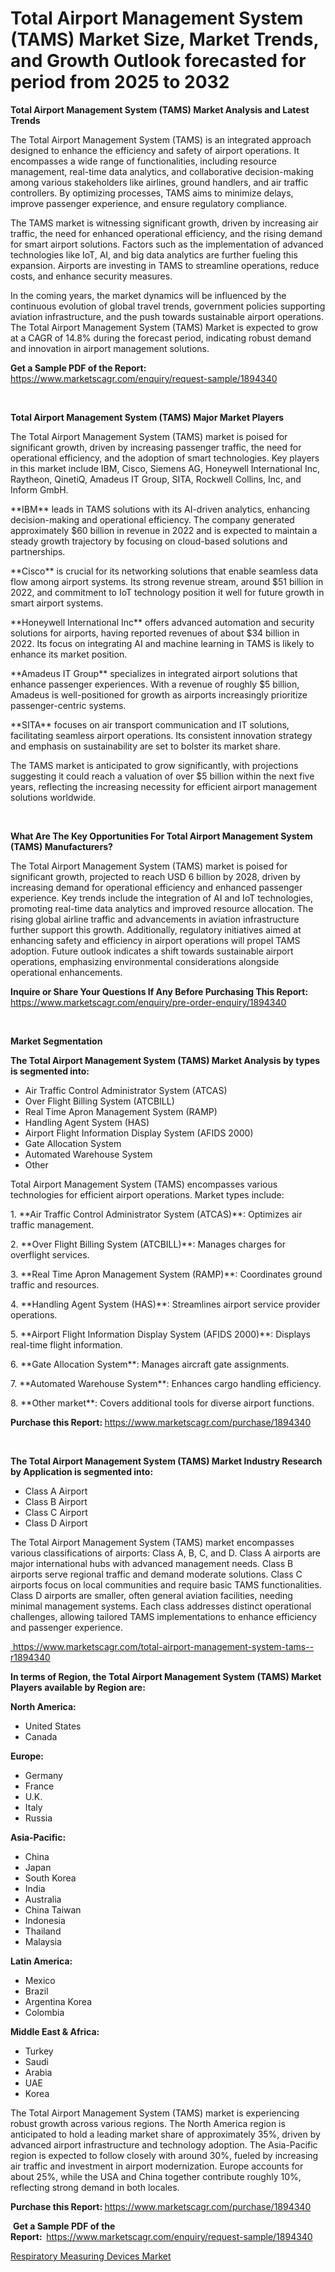 <p><h1>Total Airport Management System (TAMS) Market Size, Market Trends, and Growth Outlook forecasted for period from 2025 to 2032</h1></p><p><strong>Total Airport Management System (TAMS) Market Analysis and Latest Trends</strong></p>
<p><p>The Total Airport Management System (TAMS) is an integrated approach designed to enhance the efficiency and safety of airport operations. It encompasses a wide range of functionalities, including resource management, real-time data analytics, and collaborative decision-making among various stakeholders like airlines, ground handlers, and air traffic controllers. By optimizing processes, TAMS aims to minimize delays, improve passenger experience, and ensure regulatory compliance.</p><p>The TAMS market is witnessing significant growth, driven by increasing air traffic, the need for enhanced operational efficiency, and the rising demand for smart airport solutions. Factors such as the implementation of advanced technologies like IoT, AI, and big data analytics are further fueling this expansion. Airports are investing in TAMS to streamline operations, reduce costs, and enhance security measures.</p><p>In the coming years, the market dynamics will be influenced by the continuous evolution of global travel trends, government policies supporting aviation infrastructure, and the push towards sustainable airport operations. The Total Airport Management System (TAMS) Market is expected to grow at a CAGR of 14.8% during the forecast period, indicating robust demand and innovation in airport management solutions.</p></p>
<p><strong>Get a Sample PDF of the Report:&nbsp;</strong> <a href="https://www.marketscagr.com/enquiry/request-sample/1894340?utm_campaign=1868&utm_medium=2&utm_source=Github&utm_content=ia&utm_term=14012025&utm_id=total-airport-management-system-tams">https://www.marketscagr.com/enquiry/request-sample/1894340</a></p>
<p>&nbsp;</p>
<p><strong>Total Airport Management System (TAMS) Major Market Players</strong></p>
<p><p>The Total Airport Management System (TAMS) market is poised for significant growth, driven by increasing passenger traffic, the need for operational efficiency, and the adoption of smart technologies. Key players in this market include IBM, Cisco, Siemens AG, Honeywell International Inc, Raytheon, QinetiQ, Amadeus IT Group, SITA, Rockwell Collins, Inc, and Inform GmbH.</p><p>**IBM** leads in TAMS solutions with its AI-driven analytics, enhancing decision-making and operational efficiency. The company generated approximately $60 billion in revenue in 2022 and is expected to maintain a steady growth trajectory by focusing on cloud-based solutions and partnerships.</p><p>**Cisco** is crucial for its networking solutions that enable seamless data flow among airport systems. Its strong revenue stream, around $51 billion in 2022, and commitment to IoT technology position it well for future growth in smart airport systems.</p><p>**Honeywell International Inc** offers advanced automation and security solutions for airports, having reported revenues of about $34 billion in 2022. Its focus on integrating AI and machine learning in TAMS is likely to enhance its market position.</p><p>**Amadeus IT Group** specializes in integrated airport solutions that enhance passenger experiences. With a revenue of roughly $5 billion, Amadeus is well-positioned for growth as airports increasingly prioritize passenger-centric systems.</p><p>**SITA** focuses on air transport communication and IT solutions, facilitating seamless airport operations. Its consistent innovation strategy and emphasis on sustainability are set to bolster its market share.</p><p>The TAMS market is anticipated to grow significantly, with projections suggesting it could reach a valuation of over $5 billion within the next five years, reflecting the increasing necessity for efficient airport management solutions worldwide.</p></p>
<p>&nbsp;</p>
<p><strong>What Are The Key Opportunities For Total Airport Management System (TAMS) Manufacturers?</strong></p>
<p><p>The Total Airport Management System (TAMS) market is poised for significant growth, projected to reach USD 6 billion by 2028, driven by increasing demand for operational efficiency and enhanced passenger experience. Key trends include the integration of AI and IoT technologies, promoting real-time data analytics and improved resource allocation. The rising global airline traffic and advancements in aviation infrastructure further support this growth. Additionally, regulatory initiatives aimed at enhancing safety and efficiency in airport operations will propel TAMS adoption. Future outlook indicates a shift towards sustainable airport operations, emphasizing environmental considerations alongside operational enhancements.</p></p>
<p><strong>Inquire or Share Your Questions If Any Before Purchasing This Report:</strong> <a href="https://www.marketscagr.com/enquiry/pre-order-enquiry/1894340?utm_campaign=1868&utm_medium=2&utm_source=Github&utm_content=ia&utm_term=14012025&utm_id=total-airport-management-system-tams">https://www.marketscagr.com/enquiry/pre-order-enquiry/1894340</a></p>
<p>&nbsp;</p>
<p><strong>Market Segmentation</strong></p>
<p><strong>The Total Airport Management System (TAMS) Market Analysis by types is segmented into:</strong></p>
<p><ul><li>Air Traffic Control Administrator System (ATCAS)</li><li>Over Flight Billing System (ATCBILL)</li><li>Real Time Apron Management System (RAMP)</li><li>Handling Agent System (HAS)</li><li>Airport Flight Information Display System (AFIDS 2000)</li><li>Gate Allocation System</li><li>Automated Warehouse System</li><li>Other</li></ul></p>
<p><p>Total Airport Management System (TAMS) encompasses various technologies for efficient airport operations. Market types include:</p><p>1. **Air Traffic Control Administrator System (ATCAS)**: Optimizes air traffic management.</p><p>2. **Over Flight Billing System (ATCBILL)**: Manages charges for overflight services.</p><p>3. **Real Time Apron Management System (RAMP)**: Coordinates ground traffic and resources.</p><p>4. **Handling Agent System (HAS)**: Streamlines airport service provider operations.</p><p>5. **Airport Flight Information Display System (AFIDS 2000)**: Displays real-time flight information.</p><p>6. **Gate Allocation System**: Manages aircraft gate assignments.</p><p>7. **Automated Warehouse System**: Enhances cargo handling efficiency.</p><p>8. **Other market**: Covers additional tools for diverse airport functions.</p></p>
<p><strong>Purchase this Report:&nbsp;</strong><a href="https://www.marketscagr.com/purchase/1894340?utm_campaign=1868&utm_medium=2&utm_source=Github&utm_content=ia&utm_term=14012025&utm_id=total-airport-management-system-tams">https://www.marketscagr.com/purchase/1894340</a></p>
<p>&nbsp;</p>
<p><strong>The Total Airport Management System (TAMS) Market Industry Research by Application is segmented into:</strong></p>
<p><ul><li>Class A Airport</li><li>Class B Airport</li><li>Class C Airport</li><li>Class D Airport</li></ul></p>
<p><p>The Total Airport Management System (TAMS) market encompasses various classifications of airports: Class A, B, C, and D. Class A airports are major international hubs with advanced management needs. Class B airports serve regional traffic and demand moderate solutions. Class C airports focus on local communities and require basic TAMS functionalities. Class D airports are smaller, often general aviation facilities, needing minimal management systems. Each class addresses distinct operational challenges, allowing tailored TAMS implementations to enhance efficiency and passenger experience.</p></p>
<p><a href="https://www.marketscagr.com/total-airport-management-system-tams--r1894340?utm_campaign=1868&utm_medium=2&utm_source=Github&utm_content=ia&utm_term=14012025&utm_id=total-airport-management-system-tams">&nbsp;https://www.marketscagr.com/total-airport-management-system-tams--r1894340</a></p>
<p><strong>In terms of Region, the Total Airport Management System (TAMS) Market Players available by Region are:</strong></p>
<p>
    <p> <strong> North America: </strong>
        <ul>
            <li>United States</li>
            <li>Canada</li>
        </ul>
        </p> 
    <p> <strong> Europe: </strong>
        <ul>
            <li>Germany</li>
            <li>France</li>
            <li>U.K.</li>
            <li>Italy</li>
            <li>Russia</li>
        </ul>
        </p> 
    <p> <strong> Asia-Pacific: </strong>
        <ul>
            <li>China</li>
            <li>Japan</li>
            <li>South Korea</li>
            <li>India</li>
            <li>Australia</li>
            <li>China Taiwan</li>
            <li>Indonesia</li>
            <li>Thailand</li>
            <li>Malaysia</li>
        </ul>
        </p> 
    <p> <strong> Latin America: </strong>
        <ul>
            <li>Mexico</li>
            <li>Brazil</li>
            <li>Argentina Korea</li>
            <li>Colombia</li>
        </ul>
        </p> 
    <p> <strong> Middle East & Africa: </strong>
        <ul>
            <li>Turkey</li>
            <li>Saudi</li>
            <li>Arabia</li>
            <li>UAE</li>
            <li>Korea</li>
        </ul>
    </p>
    </p>
<p><p>The Total Airport Management System (TAMS) market is experiencing robust growth across various regions. The North America region is anticipated to hold a leading market share of approximately 35%, driven by advanced airport infrastructure and technology adoption. The Asia-Pacific region is expected to follow closely with around 30%, fueled by increasing air traffic and investment in airport modernization. Europe accounts for about 25%, while the USA and China together contribute roughly 10%, reflecting strong demand in both locales.</p></p>
<p><strong>Purchase this Report: </strong><a href="https://www.marketscagr.com/purchase/1894340?utm_campaign=1868&utm_medium=2&utm_source=Github&utm_content=ia&utm_term=14012025&utm_id=total-airport-management-system-tams">https://www.marketscagr.com/purchase/1894340</a></p>
<p>&nbsp;<strong>Get a Sample PDF of the Report:&nbsp;&nbsp;</strong><a href="https://www.marketscagr.com/enquiry/request-sample/1894340?utm_campaign=1868&utm_medium=2&utm_source=Github&utm_content=ia&utm_term=14012025&utm_id=total-airport-management-system-tams">https://www.marketscagr.com/enquiry/request-sample/1894340</a></p>
<p><strong></strong></p>
<p><p><a href="https://github.com/RickHolmes3/Market-Research-Report-List-7/blob/main/respiratory-measuring-devices-market.md?utm_campaign=1868&utm_medium=2&utm_source=Github&utm_content=ia&utm_term=14012025&utm_id=total-airport-management-system-tams">Respiratory Measuring Devices Market</a></p></p>